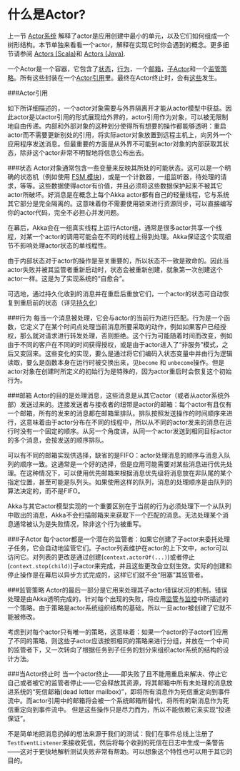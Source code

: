 # 什么是Actor?

上一节 [Actor系统](02_actor_systems.md) 解释了actor是应用创建中最小的单元，以及它们如何组成一个树形结构。本节单独来看看一个actor，解释在实现它时你会遇到的概念。更多细节请参阅 [Actors (Scala)](../chapter3/01_actors.md)和 [Actors (Java)](#TODO).

一个Actor是一个容器，它包含了[状态](#state)，[行为](#behavior)，一个[邮箱](#mailbox)，[子Actor](#children)和一个[监管策略](#supervisor-strategy)。所有这些封装在一个[Actor引用](#actor-reference)里。最终在Actor终止时，会有[这些](#when-an-actor-terminates)发生。

###<a name="actor-reference"></a>Actor引用

如下所详细描述的，一个actor对象需要与外界隔离开才能从actor模型中获益。因此actor是以actor引用的形式展现给外界的，actor引用作为对象，可以被无限制地自由传递。内部和外部对象的这种划分使得所有想要的操作都能够透明：重启actor而不需要更新别处的引用，将实际actor对象放置到远程主机上，向另外一个应用程序发送消息。但最重要的方面是从外界不可能到actor对象的内部获取其状态，除非这个actor非常不明智地将信息公布出去。

###<a name="state"></a>状态
Actor对象通常包含一些变量来反映其所处的可能状态。这可以是一个明确的状态机（例如使用 [FSM 模块](../chapter3/07_FSM.md))，或是一个计数器，一组监听器，待处理的请求，等等。这些数据使得actor有价值，并且必须将这些数据保护起来不被其它actor所破坏。好消息是在概念上每个Akka actor都有自己的轻量线程，它与系统其它部分是完全隔离的。这意味着你不需要使用锁来进行资源同步，可以直接编写你的actor代码，完全不必担心并发问题。

在幕后，Akka会在一组真实线程上运行Actor组，通常是很多actor共享一个线程，对某一个actor的调用可能会在不同的线程上得到处理。Akka保证这个实现细节不影响处理actor状态的单线程性。

由于内部状态对于actor的操作是至关重要的，所以状态不一致是致命的。因此当actor失败并被其监管者重新启动时，状态会被重新创建，就象第一次创建这个actor一样。这是为了实现系统的“自愈合”。

可选地，通过持久化收到的消息并在重启后重放它们，一个actor的状态可自动恢复到重启前的状态（详见[持久化](../chapter3/08_persistence.md)）

###<a name="behavior"></a>行为
每当一个消息被处理，它会与actor的当前行为进行匹配。行为是一个函数，它定义了在某个时间点处理当前消息所要采取的动作，例如如果客户已经授权，那么就对请求进行转发处理，否则拒绝。这个行为可能随着时间而改变，例如由于不同的客户在不同的时间获得授权，或是由于actor进入了“非服务”模式，之后又变回来。这些变化的实现，要么是通过将它们编码入状态变量中并由行为逻辑读取，要么是函数本身在运行时被交换出来，见`become` 和 `unbecome`操作。但是actor对象在创建时所定义的初始行为是特殊的，因为actor重启时会恢复这个初始行为。


###<a name="mailbox"></a>邮箱
Actor的目的是处理消息，这些消息是从其它actor（或者从actor系统外部）发送过来的。连接发送者与接收者的纽带是actor的邮箱：每个actor有且仅有一个邮箱，所有的发来的消息都在邮箱里排队。排队按照发送操作的时间顺序来进行，这意味着由于actor分布在不同的线程中，所以从不同的actor发来的消息在运行时没有一个固定的顺序。从另一个角度讲，从同一个actor发送到相同目标actor的多个消息，会按发送的顺序排队。

可以有不同的邮箱实现供选择，缺省的是FIFO：actor处理消息的顺序与消息入队列的顺序一致。这通常是一个好的选择，但是应用可能需要对某些消息进行优先处理。在这种情况下，可以使用优先邮箱来根据消息优先级将消息放在非队尾的某个指定位置，甚至可能是队列头。如果使用这样的队列，消息的处理顺序是由队列的算法决定的，而不是FIFO。

Akka与其它actor模型实现的一个重要区别在于当前的行为必须处理下一个从队列中取出的消息，Akka不会扫描邮箱来来获取下一个匹配的消息。无法处理某个消息通常被认为是失败情况，除非这个行为被重写。

###<a name="children"></a>子Actor
每个actor都是一个潜在的监管者：如果它创建了子actor来委托处理子任务，它会自动地监管它们。子actor列表维护在actor的上下文中，actor可以访问它。对列表的更改是通过创建(`context.actorOf(...)`)或者停止(`context.stop(child)`)子actor来完成，并且这些更改会立刻生效。实际的创建和停止操作是在幕后以异步方式完成的，这样它们就不会“阻塞”其监管者。

###<a name="supervisor-strategy"></a>监管策略
Actor的最后一部分是它用来处理其子actor错误状况的机制。错误处理是由Akka透明完成的，针对每个出现的失败，将应用[监管与监控](04_supervision_and_monitoring.md)中所描述的一个策略。由于策略是actor系统组织结构的基础，所以一旦actor被创建了它就不能被修改。

考虑到对每个actor只有唯一的策略，这意味着：如果一个actor的子actor们应用了不同的策略，则这些子actor应该按照相同的策略来进行分组，并放在一个中间的监管者下，又一次转向了根据任务到子任务的划分来组织actor系统的结构的设计方法。

###<a name="when-an-actor-terminates"></a>当Actor终止时
当一个actor终止——即失败了且不能用重启来解决、停止它自己或者被它的监管者停止——它会释放其资源，将其邮箱中所有未处理的消息放进系统的“死信邮箱(dead letter mailbox)”，即将所有消息作为死信重定向到事件流中。而actor引用中的邮箱将会被一个系统邮箱所替代，将所有的新消息作为死信重定向到事件流中。 但是这些操作只是尽力而为，所以不能依赖它来实现“投递保证”。

不是简单地把消息扔掉的想法来源于我们的测试：我们在事件总线上注册了`TestEventListener`来接收死信，然后将每个收到的死信在日志中生成一条警告——这对于更快地解析测试失败非常有帮助。可以想象这个特性也可以用于其它的目的。



